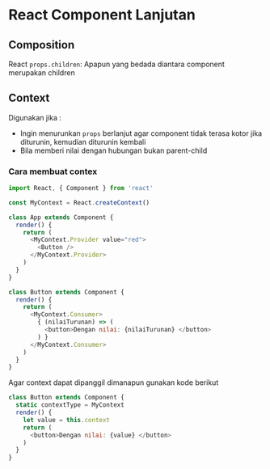 # React Component Lanjutan

## Composition
React `props.children`: Apapun yang bedada diantara component merupakan children

## Context
Digunakan jika :
- Ingin menurunkan `props` berlanjut agar component tidak terasa kotor jika diturunin, kemudian diturunin kembali
- Bila memberi nilai dengan hubungan bukan parent-child

### Cara membuat contex

```javascript
import React, { Component } from 'react'

const MyContext = React.createContext()

class App extends Component {
  render() {
    return (
      <MyContext.Provider value="red">
        <Button />
      </MyContext.Provider>
    )
  }
}

class Button extends Component {
  render() {
    return (
      <MyContext.Consumer>
        { (nilaiTurunan) => (
          <button>Dengan nilai: {nilaiTurunan} </button>
        ) }
      </MyContext.Consumer>
    )
  }
}
```

Agar context dapat dipanggil dimanapun gunakan kode berikut
```javascript
class Button extends Component {
  static contextType = MyContext
  render() {
    let value = this.context
    return (
      <button>Dengan nilai: {value} </button>
    )
  }
}
```



